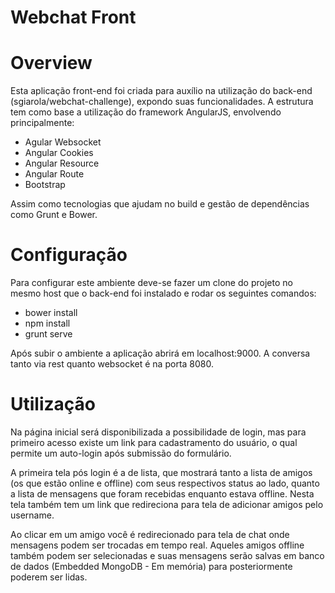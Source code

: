 # Webchat Front

# Overview

Esta aplicação front-end foi criada para auxílio na utilização do back-end (sgiarola/webchat-challenge), expondo suas funcionalidades. A estrutura tem como base a utilização do framework AngularJS, envolvendo principalmente:

- Agular Websocket
- Angular Cookies
- Angular Resource
- Angular Route
- Bootstrap

Assim como tecnologias que ajudam no build e gestão de dependências como Grunt e Bower.

# Configuração

Para configurar este ambiente deve-se fazer um clone do projeto no mesmo host que o back-end foi instalado e rodar os seguintes comandos:

- bower install
- npm install
- grunt serve

Após subir o ambiente a aplicação abrirá em localhost:9000.
A conversa tanto via rest quanto websocket é na porta 8080.

# Utilização

Na página inicial será disponibilizada a possibilidade de login, mas para primeiro acesso existe um link para cadastramento do usuário, o qual permite um auto-login após submissão do formulário.

A primeira tela pós login é a de lista, que mostrará tanto a lista de amigos (os que estão online e offline) com seus respectivos status ao lado, quanto a lista de mensagens que foram recebidas enquanto estava offline. Nesta tela também tem um link que redireciona para tela de adicionar amigos pelo username.

Ao clicar em um amigo você é redirecionado para tela de chat onde mensagens podem ser trocadas em tempo real. Aqueles amigos offline também podem ser selecionadas e suas mensagens serão salvas em banco de dados (Embedded MongoDB - Em memória) para posteriormente poderem ser lidas.
